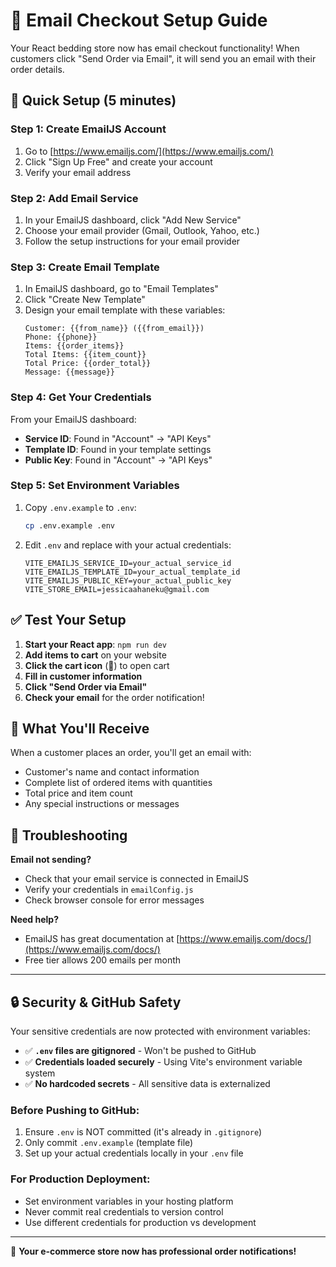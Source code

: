 # 📧 Email Checkout Setup Guide

Your React bedding store now has email checkout functionality! When customers click "Send Order via Email", it will send you an email with their order details.

## 🚀 Quick Setup (5 minutes)

### Step 1: Create EmailJS Account
1. Go to [https://www.emailjs.com/](https://www.emailjs.com/)
2. Click "Sign Up Free" and create your account
3. Verify your email address

### Step 2: Add Email Service
1. In your EmailJS dashboard, click "Add New Service"
2. Choose your email provider (Gmail, Outlook, Yahoo, etc.)
3. Follow the setup instructions for your email provider

### Step 3: Create Email Template
1. In EmailJS dashboard, go to "Email Templates"
2. Click "Create New Template"
3. Design your email template with these variables:
   ```
   Customer: {{from_name}} ({{from_email}})
   Phone: {{phone}}
   Items: {{order_items}}
   Total Items: {{item_count}}
   Total Price: {{order_total}}
   Message: {{message}}
   ```

### Step 4: Get Your Credentials
From your EmailJS dashboard:
- **Service ID**: Found in "Account" → "API Keys"
- **Template ID**: Found in your template settings
- **Public Key**: Found in "Account" → "API Keys"

### Step 5: Set Environment Variables
1. Copy `.env.example` to `.env`:
   ```bash
   cp .env.example .env
   ```

2. Edit `.env` and replace with your actual credentials:
   ```env
   VITE_EMAILJS_SERVICE_ID=your_actual_service_id
   VITE_EMAILJS_TEMPLATE_ID=your_actual_template_id
   VITE_EMAILJS_PUBLIC_KEY=your_actual_public_key
   VITE_STORE_EMAIL=jessicaahaneku@gmail.com
   ```

## ✅ Test Your Setup

1. **Start your React app**: `npm run dev`
2. **Add items to cart** on your website
3. **Click the cart icon** (🛒) to open cart
4. **Fill in customer information**
5. **Click "Send Order via Email"**
6. **Check your email** for the order notification!

## 🎯 What You'll Receive

When a customer places an order, you'll get an email with:
- Customer's name and contact information
- Complete list of ordered items with quantities
- Total price and item count
- Any special instructions or messages

## 🔧 Troubleshooting

**Email not sending?**
- Check that your email service is connected in EmailJS
- Verify your credentials in `emailConfig.js`
- Check browser console for error messages

**Need help?**
- EmailJS has great documentation at [https://www.emailjs.com/docs/](https://www.emailjs.com/docs/)
- Free tier allows 200 emails per month

---

## 🔒 Security & GitHub Safety

Your sensitive credentials are now protected with environment variables:

- ✅ **`.env` files are gitignored** - Won't be pushed to GitHub
- ✅ **Credentials loaded securely** - Using Vite's environment variable system
- ✅ **No hardcoded secrets** - All sensitive data is externalized

### Before Pushing to GitHub:
1. Ensure `.env` is NOT committed (it's already in `.gitignore`)
2. Only commit `.env.example` (template file)
3. Set up your actual credentials locally in your `.env` file

### For Production Deployment:
- Set environment variables in your hosting platform
- Never commit real credentials to version control
- Use different credentials for production vs development

---

🎉 **Your e-commerce store now has professional order notifications!**